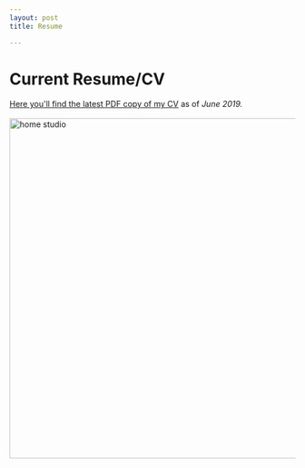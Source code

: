 ```yaml
---
layout: post
title: Resume

---
```


# Current Resume/CV

<a href="{{ site.baseurl }}assets/pdfs/CPalmer-CV-June2019.pdf">Here you'll find the latest PDF copy of my CV</a> as 
of *June 2019.*
        <br>
        <br>
        <img src="{{ site.baseurl }}assets/imgs/649872081_chroma.jpg" alt="home studio" style="width:600px">
